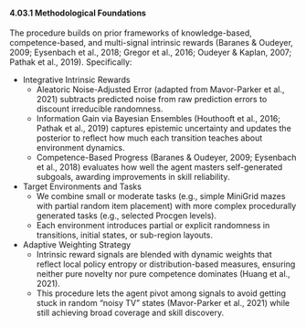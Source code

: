 #### 4.03.1 Methodological Foundations

The procedure builds on prior frameworks of knowledge-based, competence-based, and multi-signal intrinsic rewards (Baranes & Oudeyer, 2009; Eysenbach et al., 2018; Gregor et al., 2016; Oudeyer & Kaplan, 2007; Pathak et al., 2019). Specifically:
- Integrative Intrinsic Rewards
  - Aleatoric Noise-Adjusted Error (adapted from Mavor-Parker et al., 2021) subtracts predicted noise from raw prediction errors to discount irreducible randomness.
  - Information Gain via Bayesian Ensembles (Houthooft et al., 2016; Pathak et al., 2019) captures epistemic uncertainty and updates the posterior to reflect how much each transition teaches about environment dynamics.
  - Competence-Based Progress (Baranes & Oudeyer, 2009; Eysenbach et al., 2018) evaluates how well the agent masters self-generated subgoals, awarding improvements in skill reliability.
- Target Environments and Tasks
  - We combine small or moderate tasks (e.g., simple MiniGrid mazes with partial random item placement) with more complex procedurally generated tasks (e.g., selected Procgen levels).
  - Each environment introduces partial or explicit randomness in transitions, initial states, or sub-region layouts.
- Adaptive Weighting Strategy
  - Intrinsic reward signals are blended with dynamic weights that reflect local policy entropy or distribution-based measures, ensuring neither pure novelty nor pure competence dominates (Huang et al., 2021).
  - This procedure lets the agent pivot among signals to avoid getting stuck in random “noisy TV” states (Mavor-Parker et al., 2021) while still achieving broad coverage and skill discovery.
